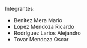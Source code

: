 Integrantes:

- Benitez Mera Mario
- López Mendoza Ricardo
- Rodríguez Larios Alejandro
- Tovar Mendoza Oscar
